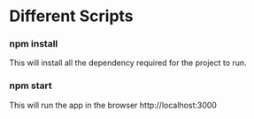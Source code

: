 # Different Scripts 
### npm install
This will install all the dependency required for the project to run.

### npm start
This will run the app in the browser http://localhost:3000 
